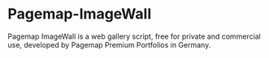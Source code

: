 Pagemap-ImageWall
=================

Pagemap ImageWall is a web gallery script, free for private and  commercial use, developed by Pagemap Premium Portfolios in Germany.

